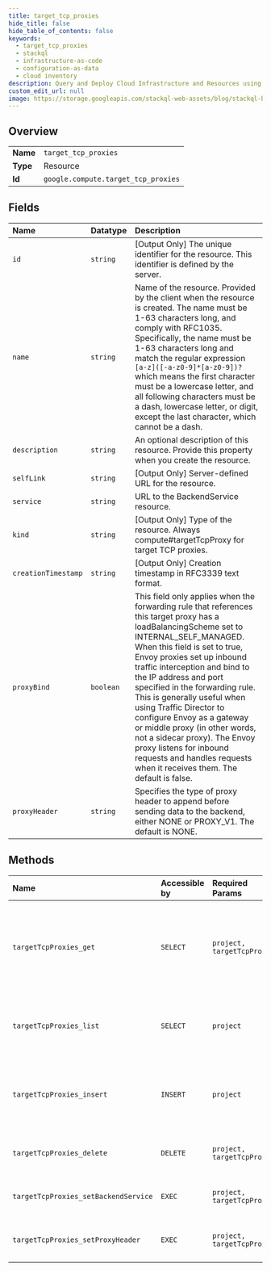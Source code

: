 ```yaml
---
title: target_tcp_proxies
hide_title: false
hide_table_of_contents: false
keywords:
  - target_tcp_proxies
  - stackql
  - infrastructure-as-code
  - configuration-as-data
  - cloud inventory
description: Query and Deploy Cloud Infrastructure and Resources using SQL
custom_edit_url: null
image: https://storage.googleapis.com/stackql-web-assets/blog/stackql-blog-post-featured-image.png
---
```

  
    

## Overview
<table><tbody>
<tr><td><b>Name</b></td><td><code>target_tcp_proxies</code></td></tr>
<tr><td><b>Type</b></td><td>Resource</td></tr>
<tr><td><b>Id</b></td><td><code>google.compute.target_tcp_proxies</code></td></tr>
</tbody></table>

## Fields
| Name | Datatype | Description |
|:-----|:---------|:------------|
| `id` | `string` | [Output Only] The unique identifier for the resource. This identifier is defined by the server. |
| `name` | `string` | Name of the resource. Provided by the client when the resource is created. The name must be 1-63 characters long, and comply with RFC1035. Specifically, the name must be 1-63 characters long and match the regular expression `[a-z]([-a-z0-9]*[a-z0-9])?` which means the first character must be a lowercase letter, and all following characters must be a dash, lowercase letter, or digit, except the last character, which cannot be a dash. |
| `description` | `string` | An optional description of this resource. Provide this property when you create the resource. |
| `selfLink` | `string` | [Output Only] Server-defined URL for the resource. |
| `service` | `string` | URL to the BackendService resource. |
| `kind` | `string` | [Output Only] Type of the resource. Always compute#targetTcpProxy for target TCP proxies. |
| `creationTimestamp` | `string` | [Output Only] Creation timestamp in RFC3339 text format. |
| `proxyBind` | `boolean` | This field only applies when the forwarding rule that references this target proxy has a loadBalancingScheme set to INTERNAL_SELF_MANAGED. When this field is set to true, Envoy proxies set up inbound traffic interception and bind to the IP address and port specified in the forwarding rule. This is generally useful when using Traffic Director to configure Envoy as a gateway or middle proxy (in other words, not a sidecar proxy). The Envoy proxy listens for inbound requests and handles requests when it receives them. The default is false. |
| `proxyHeader` | `string` | Specifies the type of proxy header to append before sending data to the backend, either NONE or PROXY_V1. The default is NONE. |
## Methods
| Name | Accessible by | Required Params | Description |
|:-----|:--------------|:----------------|:------------|
| `targetTcpProxies_get` | `SELECT` | `project, targetTcpProxy` | Returns the specified TargetTcpProxy resource. Gets a list of available target TCP proxies by making a list() request. |
| `targetTcpProxies_list` | `SELECT` | `project` | Retrieves the list of TargetTcpProxy resources available to the specified project. |
| `targetTcpProxies_insert` | `INSERT` | `project` | Creates a TargetTcpProxy resource in the specified project using the data included in the request. |
| `targetTcpProxies_delete` | `DELETE` | `project, targetTcpProxy` | Deletes the specified TargetTcpProxy resource. |
| `targetTcpProxies_setBackendService` | `EXEC` | `project, targetTcpProxy` | Changes the BackendService for TargetTcpProxy. |
| `targetTcpProxies_setProxyHeader` | `EXEC` | `project, targetTcpProxy` | Changes the ProxyHeaderType for TargetTcpProxy. |
